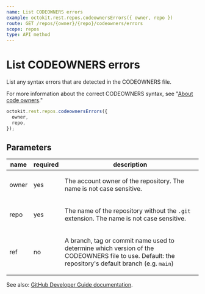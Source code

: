 ```yaml
---
name: List CODEOWNERS errors
example: octokit.rest.repos.codeownersErrors({ owner, repo })
route: GET /repos/{owner}/{repo}/codeowners/errors
scope: repos
type: API method
---
```


# List CODEOWNERS errors

List any syntax errors that are detected in the CODEOWNERS
file.

For more information about the correct CODEOWNERS syntax,
see "[About code owners](https://docs.github.com/repositories/managing-your-repositorys-settings-and-features/customizing-your-repository/about-code-owners)."

```js
octokit.rest.repos.codeownersErrors({
  owner,
  repo,
});
```

## Parameters

<table>
  <thead>
    <tr>
      <th>name</th>
      <th>required</th>
      <th>description</th>
    </tr>
  </thead>
  <tbody>
    <tr><td>owner</td><td>yes</td><td>

The account owner of the repository. The name is not case sensitive.

</td></tr>
<tr><td>repo</td><td>yes</td><td>

The name of the repository without the `.git` extension. The name is not case sensitive.

</td></tr>
<tr><td>ref</td><td>no</td><td>

A branch, tag or commit name used to determine which version of the CODEOWNERS file to use. Default: the repository's default branch (e.g. `main`)

</td></tr>
  </tbody>
</table>

See also: [GitHub Developer Guide documentation](https://docs.github.com/rest/repos/repos#list-codeowners-errors).
